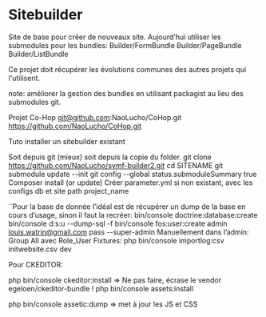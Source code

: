 # Sitebuilder #

Site de base pour créer de nouveaux site.
Aujourd'hui utiliser les submodules pour les bundles:
Builder/FormBundle
Builder/PageBundle
Builder/ListBundle

Ce projet doit récupérer les évolutions communes des autres projets qui l'utilisent.

note: améliorer la gestion des bundles en utilisant packagist au lieu des submodules git.


Projet Co-Hop
git@github.com:NaoLucho/CoHop.git
https://github.com/NaoLucho/CoHop.git


Tuto installer un sitebuilder existant

Soit depuis git (mieux) soit depuis la copie du folder.
git clone https://github.com/NaoLucho/symf-builder2.git <SITENAME>
cd SITENAME
git submodule update --init
git config --global status.submoduleSummary true
Composer install (or update)
Créer parameter.yml si non existant, avec les configs db et site path project_name

¨Pour la base de donnée l’idéal est de récupérer un dump de la base en cours d’usage, sinon il faut la recréer:
bin/console doctrine:database:create
bin/console d:s:u --dump-sql -f
bin/console fos:user:create admin louis.watrin@gmail.com pass --super-admin
Manuellement dans l’admin: Group All avec Role_User
Fixtures: php bin/console importlog:csv initwebsite.csv dev


Pour CKEDITOR:

php bin/console ckeditor:install => Ne pas faire, écrase le vendor egeloen/ckeditor-bundle !
php bin/console assets:install


php bin/console assetic:dump => met à jour les JS et CSS